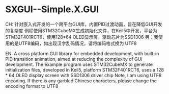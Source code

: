 # SXGUI--Simple.X.GUI

CH:
针对嵌入式开发的一个跨平台GUI库，内置PID过渡动画，旨在降低GUI开发的复杂度
例程使用STM32CubeMX生成初始化文件，在Keil5中开发，平台为 STM32F401RCT6，使用128*64 OLED显示屏，驱动芯片为SSD1306
另：我使用的是UTF8编码，如出现汉字乱码情况，请将编码格式换为 UTF8

EN:
A cross platform GUI library for embedded development, with built-in PID transition animation, aimed at reducing the complexity of GUI development.
The example program uses STM32CubeMX to generate initialization files, developed in Keil5, platform STM32F401RCT6, uses a 128 * 64 OLED display screen with SSD1306 driver chip
Note, I am using UTF8 encoding. If there is any garbled Chinese characters, please change the encoding format to UTF8
